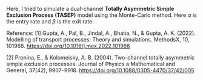 Here, I tried to simulate a dual-channel **Totally Asymmetric Simple Exclusion Process (TASEP)** model using the Monte-Carlo method. Here $\alpha$ is the entry rate and $\beta$ is the exit rate.

Reference: 
[1] Gupta, A., Pal, B., Jindal, A., Bhatia, N., & Gupta, A. K. (2022). Modelling of transport processes: Theory and simulations. MethodsX, 10, 101966. https://doi.org/10.1016/j.mex.2022.101966

[2] Pronina, E., & Kolomeisky, A. B. (2004). Two-channel totally asymmetric simple exclusion processes. Journal of Physics a Mathematical and General, 37(42), 9907–9918. https://doi.org/10.1088/0305-4470/37/42/005
